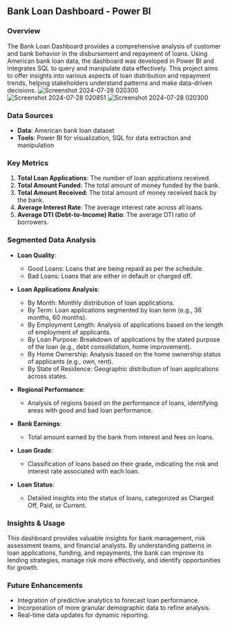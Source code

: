 ## Bank Loan Dashboard - Power BI

### Overview

The Bank Loan Dashboard provides a comprehensive analysis of customer and bank behavior in the disbursement and repayment of loans. Using American bank loan data, the dashboard was developed in Power BI and integrates SQL to query and manipulate data effectively. This project aims to offer insights into various aspects of loan distribution and repayment trends, helping stakeholders understand patterns and make data-driven decisions.
![Screenshot 2024-07-28 020300](https://github.com/user-attachments/assets/1a1658d6-d619-466c-85c6-5395cffc155f)
![Screenshot 2024-07-28 020851](https://github.com/user-attachments/assets/aa0b5ae2-0a5e-4dad-9aff-294790c11778)
![Screenshot 2024-07-28 020300](https://github.com/user-attachments/assets/6b090a35-d561-454a-93db-e5e4847e0483)

### Data Sources

- **Data**: American bank loan dataset
- **Tools**: Power BI for visualization, SQL for data extraction and manipulation

### Key Metrics

1. **Total Loan Applications**: The number of loan applications received.
2. **Total Amount Funded**: The total amount of money funded by the bank.
3. **Total Amount Received**: The total amount of money received back by the bank.
4. **Average Interest Rate**: The average interest rate across all loans.
5. **Average DTI (Debt-to-Income) Ratio**: The average DTI ratio of borrowers.

### Segmented Data Analysis

- **Loan Quality**:
  - Good Loans: Loans that are being repaid as per the schedule.
  - Bad Loans: Loans that are either in default or charged off.

- **Loan Applications Analysis**:
  - By Month: Monthly distribution of loan applications.
  - By Term: Loan applications segmented by loan term (e.g., 36 months, 60 months).
  - By Employment Length: Analysis of applications based on the length of employment of applicants.
  - By Loan Purpose: Breakdown of applications by the stated purpose of the loan (e.g., debt consolidation, home improvement).
  - By Home Ownership: Analysis based on the home ownership status of applicants (e.g., own, rent).
  - By State of Residence: Geographic distribution of loan applications across states.

- **Regional Performance**:
  - Analysis of regions based on the performance of loans, identifying areas with good and bad loan performance.

- **Bank Earnings**:
  - Total amount earned by the bank from interest and fees on loans.

- **Loan Grade**:
  - Classification of loans based on their grade, indicating the risk and interest rate associated with each loan.

- **Loan Status**:
  - Detailed insights into the status of loans, categorized as Charged Off, Paid, or Current.

### Insights & Usage

This dashboard provides valuable insights for bank management, risk assessment teams, and financial analysts. By understanding patterns in loan applications, funding, and repayments, the bank can improve its lending strategies, manage risk more effectively, and identify opportunities for growth.

### Future Enhancements

- Integration of predictive analytics to forecast loan performance.
- Incorporation of more granular demographic data to refine analysis.
- Real-time data updates for dynamic reporting.

